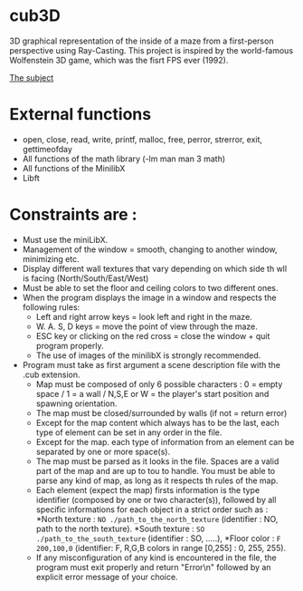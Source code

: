 # cub3D
3D graphical representation of the inside of a maze from a first-person perspective using Ray-Casting.
This project is inspired by the world-famous Wolfenstein 3D game, which was the fisrt FPS ever (1992).

[The subject](https://cdn.intra.42.fr/pdf/pdf/134410/en.subject.pdf)

# External functions
- open, close, read, write, printf, malloc, free, perror, strerror, exit, gettimeofday
- All functions of the math library (-lm man man 3 math)
- All functions of the MinilibX
- Libft

# Constraints are :

- Must use the miniLibX.
- Management of the window = smooth, changing to another window, minimizing etc.
- Display different wall textures that vary depending on which side th wll is facing (North/South/East/West)
- Must be able to set the floor and ceiling colors to two different ones.
- When the program displays the image in a window and respects the following rules:
  - Left and right arrow keys = look left and right in the maze.
  - W. A. S, D keys = move the point of view through the maze.
  - ESC key or clicking on the red cross = close the window + quit program properly.
  - The use of images of the minilibX is strongly recommended.
- Program must take as first argument a scene description file with the .cub extension.
  - Map must be composed of only 6 possible characters : 0 = empty space / 1 = a wall / N,S,E or W = the player's start position and spawning orientation.
  - The map must be closed/surrounded by walls (if not = return error)
  - Except for the map content which always has to be the last, each type of element can be set in any order in the file.
  - Except for the map. each type of information from an element can be separated by one or more space(s).
  - The map must be parsed as it looks in the file. Spaces are a valid part of the map and are up to tou to handle. You must be able to parse any kind of map, as long as it respects th rules of the map.
  - Each element (expect the map) firsts information is the type identifier (composed by one or two character(s)), followed by all specific informations for each object in a strict order such as : *North texture : `NO ./path_to_the_north_texture` (identifier : NO, path to the north texture). *South texture : `SO ./path_to_the_south_texture` (identifier : SO, .....), *Floor color : `F 200,100,0` (identifier: F, R,G,B colors in range [0,255] : 0, 255, 255).
  - If any misconfiguration of any kind is encountered in the file, the program must exit properly and return "Error\n" followed by an explicit error message of your choice.
